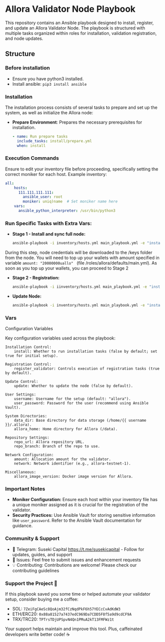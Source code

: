 # Allora Validator Node Playbook

This repository contains an Ansible playbook designed to install, register, and update an Allora Validator Node. The playbook is structured with multiple tasks organized within roles for installation, validation registration, and node updates.

## Structure

### Before installation
- Ensure you have python3 installed.
- Install ansible: `pip3 install ansible`

### Installation

The installation process consists of several tasks to prepare and set up the system, as well as initialize the Allora node:

- **Prepare Environment**: Prepares the necessary prerequisites for installation.
  
  ```yaml
  - name: Run prepare tasks
    include_tasks: install/prepare.yml
    when: install
    ```


### Execution Commands

Ensure to edit your inventory file before proceeding, specifically setting the correct moniker for each host. 
Example inventory:
  ```yaml
  all:
      hosts:
        111.111.111.111:
          ansible_user: root
          moniker: uniq)name  # Set moniker name here
      vars:
        ansible_python_interpreter: /usr/bin/python3
   ```

### Run Specific Tasks with Extra Vars:
- **Stage 1 - Install and sync full node:** 
    ```bash
    ansible-playbook -i inventory/hosts.yml main_playbook.yml -e "install=true register_validator=false update=false"
    ```
During this step, node credentials will be downloaded to the /keys folder from the node. 
You will need to top up your wallets with amount specified in variable `amount: "20000000uallo"
` (file /roles/allora/defaults/main.yml).
As soon as you top up your wallets, you can proceed to Stage 2

- **Stage 2 - Registration:** 
    ```bash
    ansible-playbook -i iinventory/hosts.yml main_playbook.yml -e "install=false register_validator=true update=false"
    ```
- **Update Node:** 
    ```bash
    ansible-playbook -i inventory/hosts.yml main_playbook.yml -e "install=false register_validator=false update=true"
    ```

### Vars
Configuration Variables

Key configuration variables used across the playbook:

    Installation Control:
        install: Whether to run installation tasks (false by default; set true for initial setup).

    Registration Control:
        register_validator: Controls execution of registration tasks (true by default).

    Update Control:
        update: Whether to update the node (false by default).

    User Settings:
        username: Username for the setup (default: "allora").
        user_password: Password for the user (recommend using Ansible Vault).

    System Directories:
        data_dir: Base directory for data storage (/home/{{ username }}/.allora).
        allora_home: Home directory for Allora (/data).

    Repository Settings:
        repo_url: Allora repository URL.
        repo_branch: Branch of the repo to use.

    Network Configuration:
        amount: Allocation amount for the validator.
        network: Network identifier (e.g., allora-testnet-1).

    Miscellaneous:
        allora_image_version: Docker image version for Allora.


### Important Notes
- **Moniker Configuration:** Ensure each host within your inventory file has a unique moniker assigned as it is crucial for the registration of the validator.
- **Security Practices:** Use Ansible Vault for storing sensitive information like `user_password`. Refer to the Ansible Vault documentation for guidance.

### Community & Support

- 📱 Telegram: Suseki Capital https://t.me/susekicapital - Follow for updates, guides, and support
- 🐛 Issues: Feel free to submit issues and enhancement requests
- 💡 Contributing: Contributions are welcome! Please check our contributing guidelines

### Support the Project 🚀
If this playbook saved you some time or helped automate your validator setup, consider buying me a coffee:
- SOL: `7ZeiFgCAeSc8QoAjm32fCzNqdPkF6h57YECcCvAdKdW3`
- ETH/ERC20: `0x88a81527a7437edC969Da7CDD5F8f5a9d9cdCF9A`
- TRX/TRC20: `TPTrsTDjUPSpvN4Qn1PMuA2kT13FMFWz1t`

Your support helps maintain and improve this tool. Plus, caffeinated developers write better code! ☕️